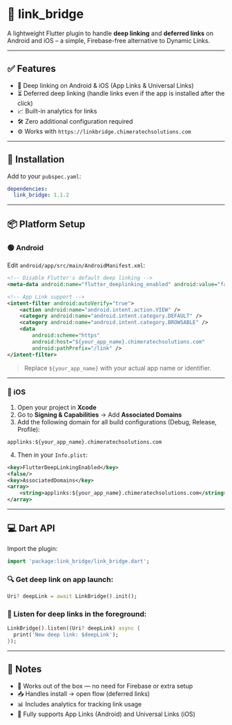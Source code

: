 # 🔗 link_bridge

A lightweight Flutter plugin to handle **deep linking** and **deferred links** on Android and iOS – a simple, Firebase-free alternative to Dynamic Links.

---

## ✅ Features

- 🔗 Deep linking on Android & iOS (App Links & Universal Links)
- ⏳ Deferred deep linking (handle links even if the app is installed after the click)
- 📈 Built-in analytics for links
- 🛠 Zero additional configuration required
- ⚙️ Works with `https://linkbridge.chimeratechsolutions.com`

---

## 📲 Installation

Add to your `pubspec.yaml`:

```yaml
dependencies:
  link_bridge: 1.1.2
```

---

## 📦 Platform Setup

### 🟢 Android

Edit `android/app/src/main/AndroidManifest.xml`:

```xml
<!-- Disable Flutter's default deep linking -->
<meta-data android:name="flutter_deeplinking_enabled" android:value="false" />

<!-- App Link support -->
<intent-filter android:autoVerify="true">
    <action android:name="android.intent.action.VIEW" />
    <category android:name="android.intent.category.DEFAULT" />
    <category android:name="android.intent.category.BROWSABLE" />
    <data
        android:scheme="https"
        android:host="${your_app_name}.chimeratechsolutions.com"
        android:pathPrefix="/link" />
</intent-filter>
```

> Replace `${your_app_name}` with your actual app name or identifier.

---

### 🍏 iOS

1. Open your project in **Xcode**
2. Go to **Signing & Capabilities** → Add **Associated Domains**
3. Add the following domain for all build configurations (Debug, Release, Profile):

```
applinks:${your_app_name}.chimeratechsolutions.com
```

4. Then in your `Info.plist`:

```xml
<key>FlutterDeepLinkingEnabled</key>
<false/>
<key>AssociatedDomains</key>
<array>
    <string>applinks:${your_app_name}.chimeratechsolutions.com</string>
</array>
```

---

## 💻 Dart API

Import the plugin:

```dart
import 'package:link_bridge/link_bridge.dart';
```

### 🔍 Get deep link on app launch:

```dart
Uri? deepLink = await LinkBridge().init();
```

### 📡 Listen for deep links in the foreground:

```dart
LinkBridge().listen((Uri? deepLink) async {
  print('New deep link: $deepLink');
});
```

---

## 📌 Notes

- 🧠 Works out of the box — no need for Firebase or extra setup
- 📥 Handles install → open flow (deferred links)
- 📊 Includes analytics for tracking link usage
- 👯 Fully supports App Links (Android) and Universal Links (iOS)

